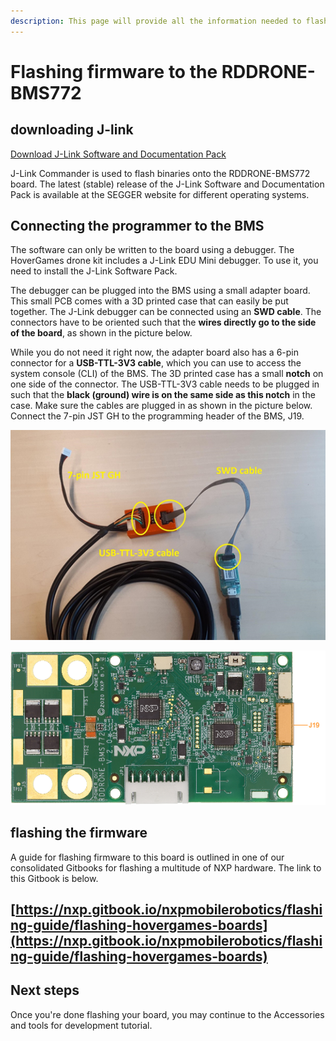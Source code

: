 ```yaml
---
description: This page will provide all the information needed to flash the BMS
---
```


# Flashing firmware to the RDDRONE-BMS772

## downloading J-link

[Download J-Link Software and Documentation Pack](https://www.segger.com/downloads/jlink#J-LinkSoftwareAndDocumentationPack)

J-Link Commander is used to flash binaries onto the RDDRONE-BMS772 board. The latest \(stable\) release of the J-Link Software and Documentation Pack is available at the SEGGER website for different operating systems.

## Connecting the programmer to the BMS

The software can only be written to the board using a debugger. The HoverGames drone kit includes a J-Link EDU Mini debugger. To use it, you need to install the J-Link Software Pack. 

The debugger can be plugged into the BMS using a small adapter board. This small PCB comes with a 3D printed case that can easily be put together. The J-Link debugger can be connected using an **SWD cable**. The connectors have to be oriented such that the **wires directly go to the side of the board**, as shown in the picture below.

While you do not need it right now, the adapter board also has a 6-pin connector for a **USB-TTL-3V3 cable**, which you can use to access the system console \(CLI\) of the BMS. The 3D printed case has a small **notch** on one side of the connector. The USB-TTL-3V3 cable needs to be plugged in such that the **black \(ground\) wire is on the same side as this notch** in the case. Make sure the cables are plugged in as shown in the picture below. Connect the 7-pin JST GH to the programming header of the BMS, J19. 

![The debug adapter board](../../.gitbook/assets/image%20%286%29.png)

![BMS programming header](../../.gitbook/assets/bmsprogrammingheader.png)

## flashing the firmware

A guide for flashing firmware to this board is outlined in one of our consolidated Gitbooks for flashing a multitude of NXP hardware. The link to this Gitbook is below.

## [https://nxp.gitbook.io/nxpmobilerobotics/flashing-guide/flashing-hovergames-boards](https://nxp.gitbook.io/nxpmobilerobotics/flashing-guide/flashing-hovergames-boards)

## Next steps

Once you're done flashing your board, you may continue to the Accessories and tools for development tutorial.

